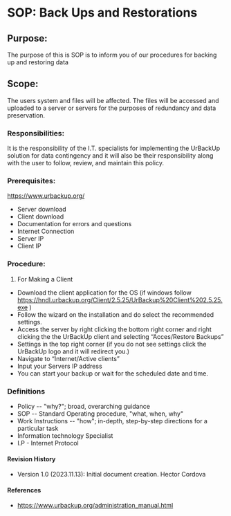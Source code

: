 # SOP: Back Ups and Restorations

## Purpose:
The purpose of this is SOP is to inform you of our procedures for backing up and restoring data

## Scope:
The users system and files will be affected. The files will be accessed and uploaded to a server or servers for the purposes of redundancy and data preservation.

### Responsibilities: 
It is the responsibility of the I.T. specialists for implementing the UrBackUp solution for data contingency and it will also be their responsibility along with the user to follow, review, and maintain this policy.

### Prerequisites:
https://www.urbackup.org/
- Server download
- Client download
- Documentation for errors and questions
- Internet Connection
- Server IP
- Client IP

### Procedure: 
1. For Making a Client
  - Download the client application for the OS (if windows follow https://hndl.urbackup.org/Client/2.5.25/UrBackup%20Client%202.5.25.exe )
  - Follow the wizard on the installation and do select the recommended settings.
  - Access the server by right clicking the bottom right corner and right clicking the the UrBackUp client and selecting “Acces/Restore Backups”
  - Settings in the top right corner (if you do not see settings click the UrBackUp logo and it will redirect you.)
  - Navigate to “Internet/Active clients”
  - Input your Servers IP address
  - You can start your backup or wait for the scheduled date and time.

### Definitions
- Policy -- "why?"; broad, overarching guidance
- SOP -- Standard Operating procedure, "what, when, why"
- Work Instructions -- "how"; in-depth, step-by-step directions for a particular task
- Information technology Specialist
- I.P - Internet Protocol


#### Revision History
- Version 1.0 (2023.11.13): Initial document creation. Hector Cordova


#### References 
-  https://www.urbackup.org/administration_manual.html
